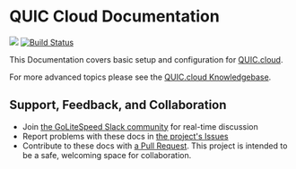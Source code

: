 # QUIC Cloud Documentation
[<img src="https://img.shields.io/badge/slack-LiteSpeed-blue.svg?logo=slack">](litespeedtech.com/slack)
[![Build Status](https://github.com/litespeedtech/openlitespeed-doc/actions/workflows/pages/pages-build-deployment/badge.svg)](https://github.com/litespeedtech/openlitespeed-doc/actions/)

This Documentation covers basic setup and configuration for [QUIC.cloud](https://quic.cloud/). 

For more advanced topics please see the [QUIC.cloud Knowledgebase](https://quic.cloud/docs/).

## Support, Feedback, and Collaboration

* Join [the GoLiteSpeed Slack community](https://litespeedtech.com/slack) for real-time discussion
* Report problems with these docs in [the project's Issues](https://github.com/litespeedtech/openlitespeed-doc/issues)
* Contribute to these docs with [a Pull Request](https://github.com/litespeedtech/openlitespeed-doc/pulls). This project is intended to be a safe, welcoming space for collaboration.
